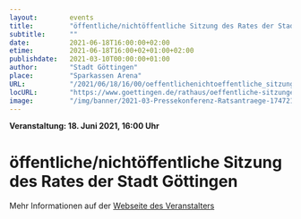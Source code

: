 ```yaml
---
layout:        events
title:         "öffentliche/nichtöffentliche Sitzung des Rates der Stadt Göttingen"
subtitle:      ""
date:          2021-06-18T16:00:00+02:00
etime:         2021-06-18T16:00+02+01:00+02:00
publishdate:   2021-03-10T00:00:00+01:00
author:        "Stadt Göttingen"
place:         "Sparkassen Arena"
URL:           "/2021/06/18/16/00/oeffentlichenichtoeffentliche_sitzung_des_rates_der_stadt_goettingen"
locURL:        "https://www.goettingen.de/rathaus/oeffentliche-sitzungen.html"
image:         "/img/banner/2021-03-Pressekonferenz-Ratsantraege-174721.png"
---
```


**Veranstaltung: 18. Juni 2021, 16:00 Uhr**

öffentliche/nichtöffentliche Sitzung des Rates der Stadt Göttingen
===========



Mehr Informationen auf der [Webseite des Veranstalters](https://www.goettingen.de/rathaus/oeffentliche-sitzungen.html)

